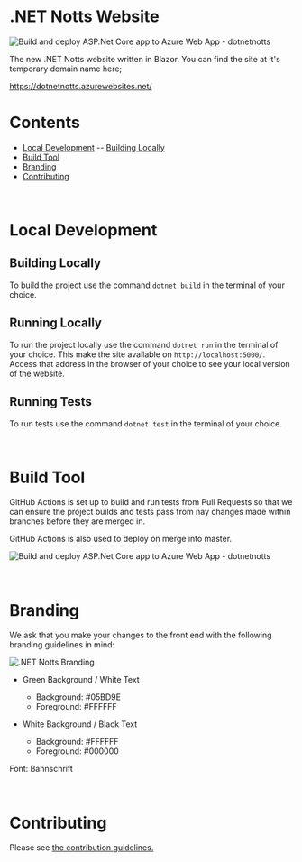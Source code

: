 # .NET Notts Website

![Build and deploy ASP.Net Core app to Azure Web App - dotnetnotts](https://github.com/dotnetnotts/dotnetnotts-web/workflows/Build%20and%20deploy%20ASP.Net%20Core%20app%20to%20Azure%20Web%20App%20-%20dotnetnotts/badge.svg)

The new .NET Notts website written in Blazor. You can find the site at it's temporary domain name here;

https://dotnetnotts.azurewebsites.net/

# Contents

- [Local Development](#local-development)
-- [Building Locally](##building-locally)
- [Build Tool](#build-tool)
- [Branding](#branding)
- [Contributing](#contributing)

<br/>

# Local Development 

## Building Locally

To build the project use the command `dotnet build` in the terminal of your choice.

## Running Locally

To run the project locally use the command `dotnet run` in the terminal of your choice. This make the site available on `http://localhost:5000/`. Access that address in the browser of your choice to see your local version of the website.

## Running Tests

To run tests use the command `dotnet test` in the terminal of your choice.

<br/>

# Build Tool

GitHub Actions is set up to build and run tests from Pull Requests so that we can ensure the project builds and tests pass from nay changes made within branches before they are merged in. 

GitHub Actions is also used to deploy on merge into master.

![Build and deploy ASP.Net Core app to Azure Web App - dotnetnotts](https://github.com/dotnetnotts/dotnetnotts-web/workflows/Build%20and%20deploy%20ASP.Net%20Core%20app%20to%20Azure%20Web%20App%20-%20dotnetnotts/badge.svg)


<br/>

# Branding

We ask that you make your changes to the front end with the following branding guidelines in mind:

![.NET Notts Branding](https://res.cloudinary.com/dsfcrod4r/image/upload/v1598552467/branding_ydno1a.png)

- Green Background / White Text
  - Background: #05BD9E
  - Foreground: #FFFFFF

- White Background / Black Text
  - Background: #FFFFFF
  - Foreground: #000000

Font: Bahnschrift

<br/>

# Contributing

Please see [the contribution guidelines.](.github/contributing.md)
